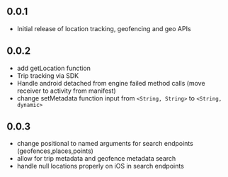 ## 0.0.1

* Initial release of location tracking, geofencing and geo APIs

## 0.0.2

* add getLocation function
* Trip tracking via SDK
* Handle android detached from engine failed method calls (move receiver to activity from manifest)
* change setMetadata function input from `<String, String>` to `<String, dynamic>`

## 0.0.3
* change positional to named arguments for search endpoints (geofences,places,points)
* allow for trip metadata and geofence metadata search
* handle null locations properly on iOS in search endpoints